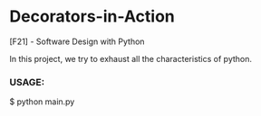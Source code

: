 # Decorators-in-Action
[F21] - Software Design with Python

In this project, we try to exhaust all the characteristics of python.

### USAGE:
$ python main.py 

